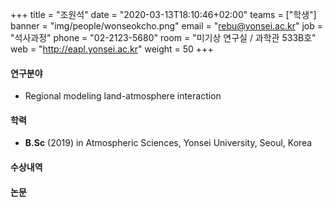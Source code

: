 +++
title = "조원석"
date = "2020-03-13T18:10:46+02:00"
teams = ["학생"]
banner = "img/people/wonseokcho.png"
email = "rebu@yonsei.ac.kr"
job = "석사과정"
phone = "02-2123-5680"
room = "미기상 연구실 / 과학관 533B호"
web = "http://eapl.yonsei.ac.kr"
weight = 50
+++

#### 연구분야
 + Regional modeling land-atmosphere interaction

#### 학력
 + **B.Sc** (2019) in Atmospheric Sciences, Yonsei University, Seoul, Korea

#### 수상내역

#### 논문

